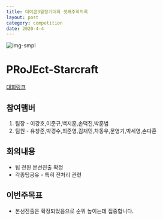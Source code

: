 ```yaml
---
title: 데이콘3월정기대회 셋째주회의록
layout: post
category: competition
date: 2020-4-4
---
```


![img-smpl](https://songdo-ai-study.github.io/pRoJEct-NeGYa/assets/img/4-4-p.png)

# PRoJEct-Starcraft



[대회링크](https://dacon.io/competitions/official/235583/overview/)

## 참여맴버

1. 팀장 - 이강호,이준규,백지훈,손덕진,박훈범
2. 팀원 - 유창준,박경수,최준영,김재민,차동우,문영기,박세영,손다훈

## 회의내용

* 팀 전원 본선진출 확정
* 각종팁공유 - 특히 전처리 관련

## 이번주목표

* 본선진출은 확정되었음으로 순위 높이는데 집중합니다.
